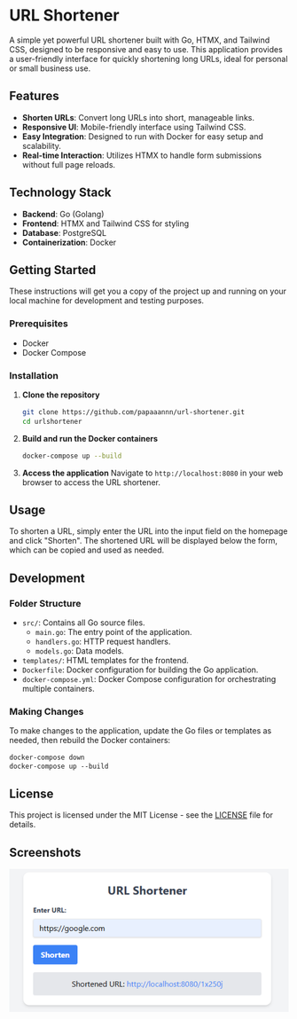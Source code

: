 # URL Shortener

A simple yet powerful URL shortener built with Go, HTMX, and Tailwind CSS, designed to be responsive and easy to use. This application provides a user-friendly interface for quickly shortening long URLs, ideal for personal or small business use.

## Features

- **Shorten URLs**: Convert long URLs into short, manageable links.
- **Responsive UI**: Mobile-friendly interface using Tailwind CSS.
- **Easy Integration**: Designed to run with Docker for easy setup and scalability.
- **Real-time Interaction**: Utilizes HTMX to handle form submissions without full page reloads.

## Technology Stack

- **Backend**: Go (Golang)
- **Frontend**: HTMX and Tailwind CSS for styling
- **Database**: PostgreSQL
- **Containerization**: Docker

## Getting Started

These instructions will get you a copy of the project up and running on your local machine for development and testing purposes.

### Prerequisites

- Docker
- Docker Compose

### Installation

1. **Clone the repository**
   ```bash
   git clone https://github.com/papaaannn/url-shortener.git
   cd urlshortener
   ```
2. **Build and run the Docker containers**
   ```bash
   docker-compose up --build
   ```
3. **Access the application**
   Navigate to `http://localhost:8080` in your web browser to access the URL shortener.

## Usage

To shorten a URL, simply enter the URL into the input field on the homepage and click "Shorten". The shortened URL will be displayed below the form, which can be copied and used as needed.

## Development

### Folder Structure

- `src/`: Contains all Go source files.
  - `main.go`: The entry point of the application.
  - `handlers.go`: HTTP request handlers.
  - `models.go`: Data models.
- `templates/`: HTML templates for the frontend.
- `Dockerfile`: Docker configuration for building the Go application.
- `docker-compose.yml`: Docker Compose configuration for orchestrating multiple containers.

### Making Changes

To make changes to the application, update the Go files or templates as needed, then rebuild the Docker containers:

    docker-compose down
    docker-compose up --build

## License

This project is licensed under the MIT License - see the [LICENSE](LICENSE) file for details.

## Screenshots

![HomePage](screenshot.png)
